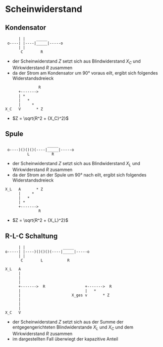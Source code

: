 # Scheinwiderstand

## Kondensator

```
      | |     _____
 o----| |----|_____|-----o
      | |
       C        R
```

- der Scheinwiderstand $Z$ setzt sich aus Blindwiderstand $X_C$ und Wirkwiderstand $R$ zusammen
- da der Strom am Kondensator um 90° voraus eilt, ergibt sich folgendes Widerstandsdreieck

```
               R
      +------->
      | *
      |   *
      |     *
X_C   V       * Z
```

- $Z = \sqrt{R^2 + {X_C}^2}$

## Spule

```
                   _____
 o----)()()()(----|_____|-----o
          L          R
```

- der Scheinwiderstand $Z$ setzt sich aus Blindwiderstand $X_L$ und Wirkwiderstand $R$ zusammen
- da der Strom an der Spule um 90° nach eilt, ergibt sich folgendes Widerstandsdreieck

```
X_L   A       * Z
      |     *
      |   *
      | *
      +------->
               R
```

- $Z = \sqrt{R^2 + {X_L}^2}$

## R-L-C Schaltung

```
      | |                 _____
o-----| |----)()()()(----|_____|-----o
      | |
       C        L           R
```

```
X_L   A
      |
      |
      |
      +------->  R                  +------->  R
      |                             |   *
      |                       X_ges v       * Z
      |
      |
      |
X_C   V
```
- der Scheinwiderstand $Z$ setzt sich aus der Summe der entgegengerichteten Blindwiderstande $X_L$ und $X_C$ und dem Wirkwiderstand $R$ zusammen
- im dargestellten Fall überwiegt der kapazitive Anteil